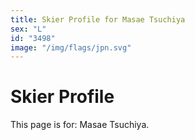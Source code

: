 ```yaml
---
title: Skier Profile for Masae Tsuchiya
sex: "L"
id: "3498"
image: "/img/flags/jpn.svg" 
---
```


# Skier Profile

This page is for: Masae Tsuchiya.
    